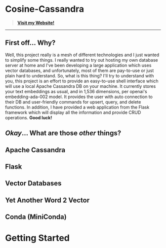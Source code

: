 # Cosine-Cassandra
> [__Visit my Website!__](https://cristian-develops.xyz)
---

## First off... Why?
Well, this project really is a mesh of different technologies and I just wanted to simplify some things. I really wanted to try out hosting my own database server at home and I've been developing a large application which uses vector databases, and unfortunately, most of them are pay-to-use or just plain hard to understand. So, what is this thing? I'll try to understand with you, this project is an effort to provide an easy-to-use shell interface which will use a local Apache Cassandra DB on your machine. It currently stores your text embeddings as usual, and in 1,536 dimensions, per openai's embedding-ada-002 model. It provides the user with auto connection to their DB and user-friendly commands for upsert, query, and delete functions. In addition, I have provided a web application from the Flask framework which will display all the information and provide CRUD operations. **Good luck!**

## *Okay*... What are those *other* things?

## Apache Cassandra

## Flask

## Vector Databases

## Yet Another Word 2 Vector

## Conda (MiniConda)

# Getting Started
